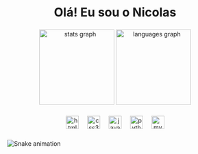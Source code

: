 <br clear="both">

<h1 align="center">Olá! Eu sou o Nicolas</h1>

###

<div align="center">
  <img src="https://github-readme-stats.vercel.app/api?username=nicolasoliveira13&hide_title=false&hide_rank=false&show_icons=true&include_all_commits=true&count_private=true&disable_animations=false&theme=monokai&locale=en&hide_border=false&order=1&custom_title=Nicolas%20de%20Oliveira's%20GitHub%20Stats" height="175" alt="stats graph"  />
  <img src="https://github-readme-stats.vercel.app/api/top-langs?username=nicolasoliveira13&locale=pt-br&hide_title=true&layout=compact&card_width=320&langs_count=10&theme=monokai&hide_border=false&order=2&custom_title=Most%20Used" height="175" alt="languages graph"  />
</div>

###

<p align="left"></p>

###

<div align="center">
  <img src="https://cdn.jsdelivr.net/gh/devicons/devicon/icons/html5/html5-original.svg" height="30" alt="html5 logo"  />
  <img width="12" />
  <img src="https://cdn.jsdelivr.net/gh/devicons/devicon/icons/css3/css3-original.svg" height="30" alt="css3 logo"  />
  <img width="12" />
  <img src="https://cdn.jsdelivr.net/gh/devicons/devicon/icons/javascript/javascript-original.svg" height="30" alt="javascript logo"  />
  <img width="12" />
  <img src="https://cdn.jsdelivr.net/gh/devicons/devicon/icons/python/python-original.svg" height="30" alt="python logo"  />
  <img width="12" />
  <img src="https://cdn.jsdelivr.net/gh/devicons/devicon/icons/mysql/mysql-original.svg" height="30" alt="mysql logo"  />
</div>

###

<img src="https://raw.githubusercontent.com/nicolasoliveira13/nicolasoliveira13/output/snake.svg" alt="Snake animation" />

###
